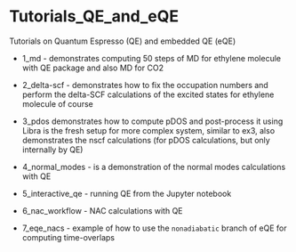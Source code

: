 # Tutorials_QE_and_eQE
Tutorials on Quantum Espresso (QE) and embedded QE (eQE)

* 1_md - demonstrates computing 50 steps of MD for ethylene molecule with QE package and also MD for CO2

* 2_delta-scf - demonstrates how to fix the occupation numbers and perform the delta-SCF calculations of 
        the excited states for ethylene molecule of course

* 3_pdos 
          demonstrates how to compute pDOS and post-process it using Libra
          is the fresh setup for more complex system, similar to ex3, also demonstrates the nscf calculations (for pDOS calculations, but only internally by QE)


* 4_normal_modes - is a demonstration of the normal modes calculations with QE

* 5_interactive_qe - running QE from the Jupyter notebook

* 6_nac_workflow - NAC calculations with QE

* 7_eqe_nacs  -  example of how to use the `nonadiabatic` branch of eQE for computing time-overlaps

